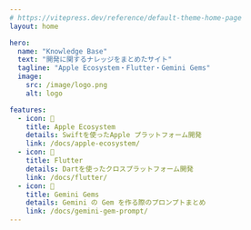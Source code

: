 ```yaml
---
# https://vitepress.dev/reference/default-theme-home-page
layout: home

hero:
  name: "Knowledge Base"
  text: "開発に関するナレッジをまとめたサイト"
  tagline: "Apple Ecosystem・Flutter・Gemini Gems"
  image:
    src: /image/logo.png
    alt: logo

features:
  - icon: 🍎
    title: Apple Ecosystem
    details: Swiftを使ったApple プラットフォーム開発
    link: /docs/apple-ecosystem/
  - icon: 🦋
    title: Flutter
    details: Dartを使ったクロスプラットフォーム開発
    link: /docs/flutter/
  - icon: 🤖
    title: Gemini Gems
    details: Gemini の Gem を作る際のプロンプトまとめ
    link: /docs/gemini-gem-prompt/
---
```



